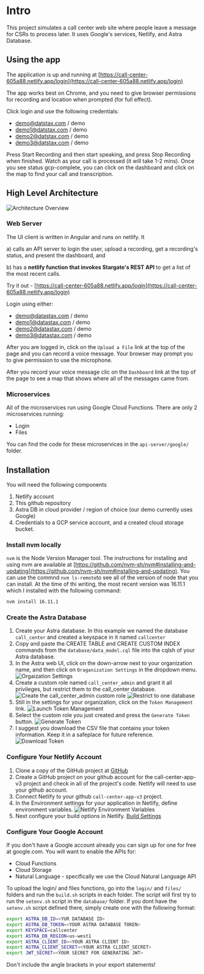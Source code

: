 # Intro

This project simulates a call center web site where people leave a message for CSRs
to process later.  It uses Google's services, Netlify, and Astra Database.

## Using the app

The application is up and running at
[https://call-center-605a88.netlify.app/login](https://call-center-605a88.netlify.app/login)

The app works best on Chrome, and you need to give browser permissions for recording and location when prompted (for full effect).

Click login and use the following credentials:

- demo@datstax.com / demo
- demo1@datstax.com / demo
- demo2@datstax.com / demo
- demo3@datstax.com / demo

Press Start Recording and then start speaking, and press Stop Recording when finished.  Watch as your call is processed (it will take 1-2 mins).  Once you see status gcp-complete, you can click on the dashboard and click on the map to find your call and transcription.

## High Level Architecture

![Architecture Overview](./netlify-client/src/assets/images/CompletedTranscribingAndSentiementAnalysis.png)

### Web Server

The UI client is written in Angular and runs on netlify.  It

a) calls an API server to login the user, upload a recording, get a recording's status, and present the dashboard, and

b) has a **netlify function that
invokes Stargate's REST API** to get a list of the most recent calls.

Try it out - [https://call-center-605a88.netlify.app/login](https://call-center-605a88.netlify.app/login)

Login using either:

- demo@datastax.com / demo
- demo1@datastax.com / demo
- demo2@datastax.com / demo
- demo3@datastax.com / demo

After you are logged in, click on the ```Upload a File``` link at the top of
the page and you can record a voice message. Your browser may prompt you to
give permission to use the microphone.

After you record your voice message clic on the ```Dashboard``` link at the
top of the page to see a map that shows where all of the messages came from.

### Microservices

All of the microservices run using Google Cloud Functions. There are only 2
microservices running:

- Login
- Files

You can find the code for these microservices in the ```api-server/google/```
folder.

## Installation

You will need the following components

1. Netlify account
1. This github repository
1. Astra DB in cloud provider / region of choice (our demo currently uses Google)
1. Credentials to a GCP service account, and a created cloud storage bucket.

### Install nvm locally

```nvm``` is the Node Version Manager tool. The instructions for installing and using nvm are available at [https://github.com/nvm-sh/nvm#installing-and-updating](https://github.com/nvm-sh/nvm#installing-and-updating). You can use the commnd ```nvm ls-remote```to see all of the version of node that you can install. At the time of thi writing, the most recent version was 16.11.1 which I installed with the following command:

```sh
nvm install 16.11.1
```

### Create the Astra Database

1. Create your Astra database. In this example we named the database ```call_center``` and created a keyspace in it named ```callcenter```
1. Copy and paste the CREATE TABLE and CREATE CUSTOM INDEX commands from the ```database/data_model.cql``` file into the cqlsh of your Astra database.
1. In the Astra web UI, click on the down-arrow next to your organization name, and then click on ```Oraganization Settings``` in the dropdown menu. ![Orgaization Settings](./images/organization_settings.png)
1. Create a custom role named ```call_center_admin``` and grant it all privileges, but restrict them to the call_center database.
![Create the call_center_admin custom role](./images/custom_role_1.png) ![Restrict to one database](./images/custom_role_2.png)
1. Still in the settings for your organization, click on the ```Token Management``` link. ![Launch Token Management](./images/token_mgt_1.png)
1. Select the custom role you just created and press the ```Generate Token``` button. ![Generate Token](./images/token_mgt_2.png)
1. I suggest you download the CSV file that contains your token information. Keep it in a safeplace for future reference. ![Download Token](./images/token_mgt_3.png)

### Configure Your Netlify Account

1. Clone a copy of the GitHub project at [GitHub](https://github.com/jdavies/call-center-app-v3)
1. Create a GitHub project on your github account for the call-center-app-v3 project and check in all of the project's code. Netlify will need to use your github account.
1. Connect Netlify to your github ```call-center-app-v3``` project.
1. In the Environment settings for your application in Netlify, define environment variables. ![Netlify Environment Variables](./images/netlify_environment_vars.png)
1. Next configure your build options in Netlify. [Build Settings](./images/netlify_build_settings.png)

### Configure Your Google Account

If you don't have a Google account already you can sign up for one for free at google.com. You will want to enable the APIs for:

- Cloud Functions
- Cloud Storage
- Natural Language - specifically we use the Cloud Natural Language API

To upload the login/ and files functions, go into the ```login/``` and
```files/``` folders and run the ```build.sh``` scripts in each folder.
The script will first try to run the ```setenv.sh``` script in the
```database/``` folder. If you dont have the ```setenv.sh``` script
defined there, simply create one with the following format:

```sh
export ASTRA_DB_ID=<YUR DATABASE ID>
export ASTRA_DB_TOKEN=<YOUR ASTRA DATABASE TOKEN>
export KEYSPACE=callcenter
export ASTRA_DB_REGION=us-west1
export ASTRA_CLIENT_ID=<YOUR ASTRA CLIENT ID>
export ASTRA_CLIENT_SECRET=<YOUR ASTRA CLIENT_SECRET>
export JWT_SECRET=<YOUR SECRET FOR GENERATING JWT>
```

Don't include the angle brackets in your export statements!
